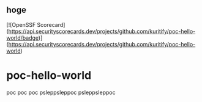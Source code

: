 ## hoge
[![OpenSSF Scorecard]
(https://api.securityscorecards.dev/projects/github.com/kuritify/poc-hello-world/badge)]
(https://api.securityscorecards.dev/projects/github.com/kuritify/poc-hello-world)

# poc-hello-world
poc
poc
poc
psleppsleppoc
psleppsleppoc
